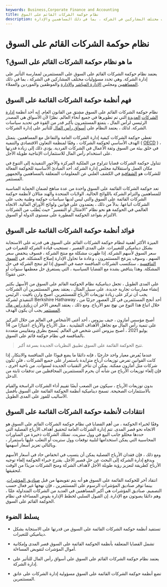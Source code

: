 ```yaml
---
keywords: Business,Corporate Finance and Accounting
title: نظام حوكمة الشركات القائم على السوق
description: يحدد نظام حوكمة الشركات المستند إلى السوق مسؤوليات مختلف المشاركين في الشركة ، بما في ذلك المساهمين والإدارة.
---
```


# نظام حوكمة الشركات القائم على السوق
## ما هو نظام حوكمة الشركات القائم على السوق؟

يعتمد نظام حوكمة الشركات القائم على السوق على المستثمرين لممارسة التأثير على إدارة الشركة. وهي تحدد مسؤوليات مختلف المشاركين في الشركة ، بما في ذلك [المساهمين](/shareholder) ومجلس [الإدارة المباشر](/boardofdirectors) [والإدارة](/boardofdirectors) والموظفين والموردين والعملاء.

## فهم أنظمة حوكمة الشركات القائمة على السوق

نظام حوكمة الشركات القائم على السوق مشتق من القانون العام. إنه أحد أنظمة [إدارة الشركات](/corporategovernance) [العديدة](/corporategovernance) التي تم تطويرها في جميع أنحاء العالم. نظرًا لأن الأسواق هي المصدر الرئيسي لرأس المال ، يتمتع المستثمرون بأكبر قدر من القوة في تحديد سياسات الشركة. لذلك ، يعتمد النظام على [أسواق رأس المال](/capitalmarkets) للتأثير على إدارة الشركات.

تغطي حوكمة الشركات كيفية إدارة الشركات العامة والتفاعل مع المساهمين. يتمثل الهدف الأساسي لحوكمة الشركات ، وفقًا لمنظمة التعاون الاقتصادي والتنمية ( [OECD](/oecd) ) ، في خلق بيئة من السوق وثقة الأعمال في الشركات الفردية. يؤدي ذلك إلى زيادة قدرتها على استخدام رأس المال للاستثمارات الإنتاجية طويلة الأجل.

تتناول حوكمة الشركات قضايا تتراوح من الملكية المركزة والأجور التنفيذية إلى التنوع في مكان العمل واستقلالية مجلس إدارة الشركة. أحد المبادئ الأساسية للحوكمة الفعالة للشركات هو [الشفافية](/transparency) في الكشف العلني عن المعلومات المتعلقة بالمساهمين والجمهور المستثمر.

تعد حوكمة الشركات القائمة على السوق واحدة من عدة مناهج لضمان الحماية المناسبة للمساهمين والتزام الشركة باللوائح الحالية. الولايات المتحدة والهند مثالان لأنظمة حوكمة الشركات القائمة على السوق والتي ليس لديها سياسات حوكمة وطنية يجب على الشركات اتباعها. بدلاً من ذلك ، يعتمدون على قوانين ولوائح الأوراق المالية. الاتجاه العالمي في الحوكمة هو نحو نظام "الامتثال أو التفسير" حيث يُطلب من الشركات الالتزام بقواعد الحوكمة المطورة على مستوى الدولة أو السوق.

## فوائد أنظمة حوكمة الشركات القائمة على السوق

الميزة الأكثر أهمية لنظام حوكمة الشركات القائم على السوق هي قدرته على الاستجابة بشكل ديناميكي للتغييرات. على المدى القصير ، تستجيب قيادة الشركة للتغيرات في سعر السوق لأسهم الشركة. إذا ظهرت مشكلة مع منتج الشركة ، فسوف ينخفض سعر السهم ، وسوف ينزعج المستثمرون ، وعادة ما تحاول الإدارة إصلاح المشكلة. في [السوق التنافسية](/perfectcompetition) ، ستكتسب الشركات المنافسة حصة في السوق إذا لم تنجح الشركة في حل المشكلة. وهذا يتناقض بشدة مع القضايا السياسية ، التي يستغرق حل معظمها سنوات أو حتى عقودًا.

على المدى الطويل ، تجعل ديناميكية نظام الحوكمة القائم على السوق من الأسهل بكثير إنشاء ممارسات تجارية جديدة. على سبيل المثال ، يعتقد بعض المستثمرين أن الشركات يجب أن تركز على زيادة توزيعات الأرباح للمستثمرين. أصبح وارن بافيت ، الرئيس التنفيذي لشركة Berkshire Hathaway ، أحد أنجح المستثمرين في كل العصور جزئيًا من خلال اتباع هذا النوع من نهج نمو الأرباح. ومع ذلك ، يعتقد البعض الآخر أن [زيادة رأس مال المستثمر](/growthinvesting) يجب أن يكون الهدف.

أصبح مؤسس أمازون ، جيف بيزوس ، أحد أغنى الأشخاص في العالم من خلال التركيز على تنمية رأس المال مع تجاهل الأهداف التقليدية ، مثل الأرباح والأرباح. اعتبارًا من 14 يوليو 2021 ، أصبح بيزوس أغنى شخص في العالم. يُسمح بطرق ومقاييس متعددة بالمنافسة في نظام حوكمة قائم على السوق.

> تتيح الحوكمة القائمة على السوق تطبيق النظريات الجديدة بسرعة أكبر.

>

عندما يُفرض معيار واحد خارجيًا ، فإنه دائمًا ما يضع قيودًا على المنافسة والابتكار. إذا كانت القوانين تفرض توزيعات أرباح متزايدة باستمرار على جميع الشركات ، فلن تكون شركات مثل أمازون ممكنة. يمكن أن تتأخر التقنيات الجديدة لسنوات. من ناحية أخرى ، فإن إلغاء توزيعات الأرباح من شأنه أن يحرم المستثمرين المحافظين من تدفقات ثابتة من الدخل.

بدون توزيعات الأرباح ، سيكون من الصعب أيضًا تقييم أداء الشركات الراسخة والقيام بالاستثمارات الصحيحة. تسمح ديناميكية أنظمة الحوكمة القائمة على السوق بأفضل الأساليب للفوز على المدى الطويل.

## انتقادات لأنظمة حوكمة الشركات القائمة على السوق

وفقًا لخبراء الحوكمة ، من أهم القضايا في نظام حوكمة الشركات القائم على السوق هو الاتجاه نحو قصر المدى. تتم إدارة الشركات العامة لتحقيق أهداف الأرباح الفصلية التي حددها محللو جانب البيع في وول ستريت. تمتلك الشركات ذخيرة من المناورات المحاسبية التي يمكن استخدامها لتلبية توقعات وول ستريت أو التغلب عليها باستمرار ، وبالتالي تعزيز أسعار أسهمها.

ومع ذلك ، فإن فقدان الأرباح الفصلية يمكن أن يتسبب في انخفاض حاد في أسعار الأسهم ويدفع إدارة الشركة إلى البحث عن حل قصير الأجل. يقترح خبراء الحوكمة إلغاء توجيه الأرباح كطريقة لتعزيز رؤية طويلة الأجل لأهداف الشركة ومنح الشركات مزيدًا من الوقت لتحقيقها.

انتقاد آخر للحوكمة القائمة على السوق هو أنه يتم تقويضها من قبل [صناديق المؤشرات](/indexfund). بينما توفر صناديق المؤشرات الرسوم على المستثمرين ، فإن نهجها غير فعال حسب التصميم. صناديق المؤشرات هي أكبر المساهمين في العديد من الشركات المتداولة علنًا ، وهم دائمًا يصوتون مع الإدارة. إن القبول السلبي لخطط الإدارة يقوض المساءلة في نظام الحوكمة القائم على السوق.

## يسلط الضوء

- تستفيد أنظمة حوكمة الشركات القائمة على السوق من قدرتها على الاستجابة بشكل ديناميكي للتغيرات.

- تشمل القضايا المتعلقة بأنظمة الحوكمة القائمة على السوق قصر المدى وإمكانية أموال المؤشرات لتقويض المساءلة.

- يعتمد نظام حوكمة الشركات القائم على السوق على أسواق رأس المال للتأثير على إدارة الشركة.

- تضع أنظمة حوكمة الشركات القائمة على السوق مسؤولية إدارة الشركات على عاتق المستثمرين.

